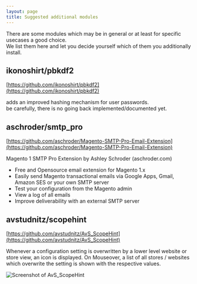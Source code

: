 ```yaml
---
layout: page
title: Suggested additional modules 
---
```


There are some modules which may be in general or at least for specific usecases a good choice.  
We list them here and let you decide yourself which of them you additionally install.


## ikonoshirt/pbkdf2

[https://github.com/ikonoshirt/pbkdf2](https://github.com/ikonoshirt/pbkdf2)

adds an improved hashing mechanism for user passwords.  
be carefully, there is no going back implemented/documented yet.


## aschroder/smtp_pro

[https://github.com/aschroder/Magento-SMTP-Pro-Email-Extension](https://github.com/aschroder/Magento-SMTP-Pro-Email-Extension)

Magento 1 SMTP Pro Extension
by Ashley Schroder (aschroder.com)

- Free and Opensource email extension for Magento 1.x
- Easily send Magento transactional emails via Google Apps, Gmail, Amazon SES or your own SMTP server
- Test your configuration from the Magento admin
- View a log of all emails
- Improve deliverability with an external SMTP server


## avstudnitz/scopehint

[https://github.com/avstudnitz/AvS_ScopeHint](https://github.com/avstudnitz/AvS_ScopeHint)

Whenever a configuration setting is overwritten by a lower level website or store view, an icon is displayed.
On Mouseover, a list of all stores / websites which overwrite the setting is shown with the respective values.

![Screenshot of AvS_ScopeHint](/images/AvS_ScopeHint.png)
